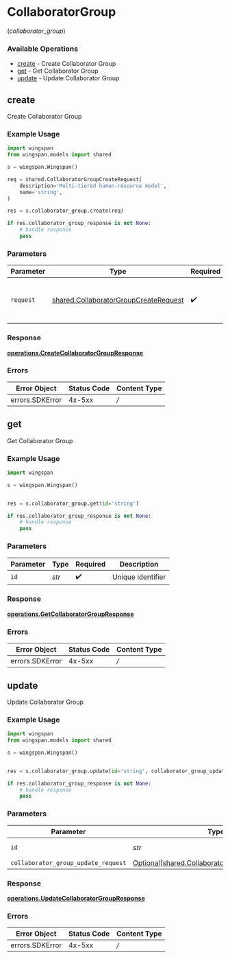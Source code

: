 # CollaboratorGroup
(*collaborator_group*)

### Available Operations

* [create](#create) - Create Collaborator Group
* [get](#get) - Get Collaborator Group
* [update](#update) - Update Collaborator Group

## create

Create Collaborator Group

### Example Usage

```python
import wingspan
from wingspan.models import shared

s = wingspan.Wingspan()

req = shared.CollaboratorGroupCreateRequest(
    description='Multi-tiered human-resource model',
    name='string',
)

res = s.collaborator_group.create(req)

if res.collaborator_group_response is not None:
    # handle response
    pass
```

### Parameters

| Parameter                                                                                      | Type                                                                                           | Required                                                                                       | Description                                                                                    |
| ---------------------------------------------------------------------------------------------- | ---------------------------------------------------------------------------------------------- | ---------------------------------------------------------------------------------------------- | ---------------------------------------------------------------------------------------------- |
| `request`                                                                                      | [shared.CollaboratorGroupCreateRequest](../../models/shared/collaboratorgroupcreaterequest.md) | :heavy_check_mark:                                                                             | The request object to use for the request.                                                     |


### Response

**[operations.CreateCollaboratorGroupResponse](../../models/operations/createcollaboratorgroupresponse.md)**
### Errors

| Error Object    | Status Code     | Content Type    |
| --------------- | --------------- | --------------- |
| errors.SDKError | 4x-5xx          | */*             |

## get

Get Collaborator Group

### Example Usage

```python
import wingspan

s = wingspan.Wingspan()


res = s.collaborator_group.get(id='string')

if res.collaborator_group_response is not None:
    # handle response
    pass
```

### Parameters

| Parameter          | Type               | Required           | Description        |
| ------------------ | ------------------ | ------------------ | ------------------ |
| `id`               | *str*              | :heavy_check_mark: | Unique identifier  |


### Response

**[operations.GetCollaboratorGroupResponse](../../models/operations/getcollaboratorgroupresponse.md)**
### Errors

| Error Object    | Status Code     | Content Type    |
| --------------- | --------------- | --------------- |
| errors.SDKError | 4x-5xx          | */*             |

## update

Update Collaborator Group

### Example Usage

```python
import wingspan
from wingspan.models import shared

s = wingspan.Wingspan()


res = s.collaborator_group.update(id='string', collaborator_group_update_request=shared.CollaboratorGroupUpdateRequest())

if res.collaborator_group_response is not None:
    # handle response
    pass
```

### Parameters

| Parameter                                                                                                | Type                                                                                                     | Required                                                                                                 | Description                                                                                              |
| -------------------------------------------------------------------------------------------------------- | -------------------------------------------------------------------------------------------------------- | -------------------------------------------------------------------------------------------------------- | -------------------------------------------------------------------------------------------------------- |
| `id`                                                                                                     | *str*                                                                                                    | :heavy_check_mark:                                                                                       | Unique identifier                                                                                        |
| `collaborator_group_update_request`                                                                      | [Optional[shared.CollaboratorGroupUpdateRequest]](../../models/shared/collaboratorgroupupdaterequest.md) | :heavy_minus_sign:                                                                                       | N/A                                                                                                      |


### Response

**[operations.UpdateCollaboratorGroupResponse](../../models/operations/updatecollaboratorgroupresponse.md)**
### Errors

| Error Object    | Status Code     | Content Type    |
| --------------- | --------------- | --------------- |
| errors.SDKError | 4x-5xx          | */*             |
